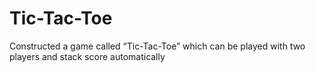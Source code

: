 # Tic-Tac-Toe
Constructed a game called “Tic-Tac-Toe” which can be played with two players and stack score automatically
